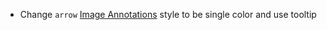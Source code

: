 * Change `arrow` [Image Annotations](visuals/image-annotations) style to be single color and use tooltip 